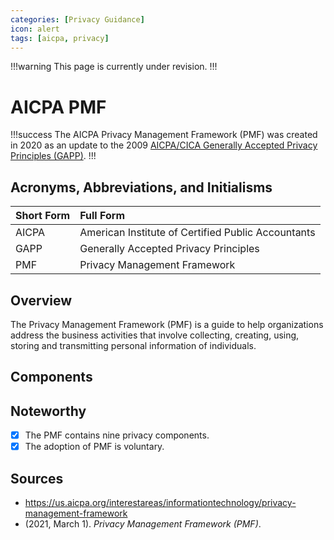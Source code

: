 ```yaml
---
categories: [Privacy Guidance]
icon: alert
tags: [aicpa, privacy]
---
```


!!!warning
This page is currently under revision.
!!!

# AICPA PMF

!!!success
The AICPA Privacy Management Framework (PMF) was created in 2020 as an update to the 2009 [AICPA/CICA Generally Accepted Privacy Principles (GAPP)](/guidance/aicpa-cica-gapp.md).
!!!

## Acronyms, Abbreviations, and Initialisms

Short Form | Full Form
:--- | :---
AICPA | American Institute of Certified Public Accountants
GAPP | Generally Accepted Privacy Principles
PMF | Privacy Management Framework

## Overview

The Privacy Management Framework (PMF) is a guide to help organizations address the business activities that involve collecting, creating, using, storing and transmitting personal information of individuals.

## Components



## Noteworthy

- [x] The PMF contains nine privacy components.
- [x] The adoption of PMF is voluntary.

## Sources

- https://us.aicpa.org/interestareas/informationtechnology/privacy-management-framework
- (2021, March 1). *Privacy Management Framework (PMF)*.